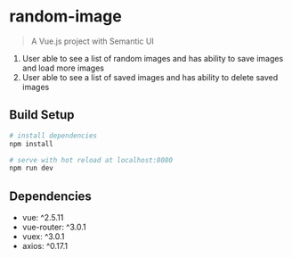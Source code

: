 # random-image

> A Vue.js project with Semantic UI

1. User able to see a list of random images and has ability to save images and load more images
2. User able to see a list of saved images and has ability to delete saved images

## Build Setup

``` bash
# install dependencies
npm install

# serve with hot reload at localhost:8080
npm run dev
```
## Dependencies    
  - vue: ^2.5.11
  - vue-router: ^3.0.1
  - vuex: ^3.0.1
  - axios: ^0.17.1

